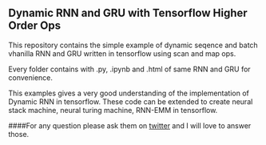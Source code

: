 ## Dynamic RNN and GRU with Tensorflow Higher Order Ops

This repository contains the simple example of dynamic seqence and batch vhanilla RNN and GRU written in tensorflow using scan and map ops.

Every folder contains with .py, .ipynb and .html of same RNN and GRU for convenience.

This examples gives a very good understanding of the implementation of Dynamic RNN in tensorflow.
These code can be extended to create neural stack machine, neural turing machine, RNN-EMM in tensorflow.

####For any question please ask them on  <a href="https://twitter.com/KaziShezan1437">twitter</a> and I will love to answer those.
